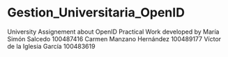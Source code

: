 # Gestion_Universitaria_OpenID
University Assignement about OpenID
Practical Work developed by María Simón Salcedo 100487416 
                            Carmen Manzano Hernández 100489177
                            Víctor de la Iglesia García 100483619
                            
